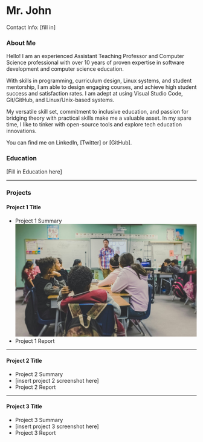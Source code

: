 
# Mr. John 
Contact Info: [fill in]
### About Me 
Hello! I am an experienced Assistant Teaching Professor and Computer Science professional with over 10 years of proven expertise in software development and computer science education.

With skills in programming, curriculum design, Linux systems, and student mentorship, I am able to design engaging courses, and achieve high student success and satisfaction rates. I am adept at using Visual Studio Code, Git/GitHub, and Linux/Unix-based systems.

My versatile skill set, commitment to inclusive education, and passion for bridging theory with practical skills make me a valuable asset. In my spare time, I like to tinker with open-source tools and explore tech education innovations.

You can find me on LinkedIn, [Twitter] or [GitHub].

### Education 
[Fill in Education here]

***
### Projects

#### Project 1 Title
 - Project 1 Summary
 ![Project Image](images/project_image_1.jpg)
 - Project 1 Report
   
***
#### Project 2 Title
 - Project 2 Summary
 - [insert project 2 screenshot here]
 - Project 2 Report

***
#### Project 3 Title
 - Project 3 Summary
 - [insert project 3 screenshot here]
 - Project 3 Report
